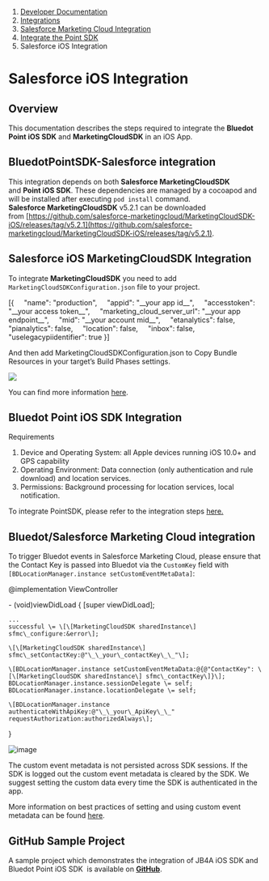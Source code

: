 1.  [Developer Documentation](https://docs.bluedot.io)
2.  [Integrations](https://docs.bluedot.io/integrations/)
3.  [Salesforce Marketing Cloud Integration](https://docs.bluedot.io/integrations/salesforce-integration/)
4.  [Integrate the Point SDK](https://docs.bluedot.io/integrations/salesforce-integration/mobile-sdk-integration/)
5.  Salesforce iOS Integration

Salesforce iOS Integration
==========================

Overview
--------

This documentation describes the steps required to integrate the **Bluedot Point iOS SDK** and **MarketingCloudSDK** in an iOS App.

BluedotPointSDK-Salesforce integration
--------------------------------------

This integration depends on both **Salesforce MarketingCloudSDK** and **Point iOS SDK**. These dependencies are managed by a cocoapod and will be installed after executing `pod install` command. **Salesforce MarketingCloudSDK** v5.2.1 can be downloaded from [https://github.com/salesforce-marketingcloud/MarketingCloudSDK-iOS/releases/tag/v5.2.1](https://github.com/salesforce-marketingcloud/MarketingCloudSDK-iOS/releases/tag/v5.2.1).

Salesforce iOS MarketingCloudSDK Integration
--------------------------------------------

To integrate **MarketingCloudSDK** you need to add `MarketingCloudSDKConfiguration.json` file to your project.

\[{
    "name": "production",
    "appid": "\_\_your app id\_\_",
    "accesstoken": "\_\_your access token\_\_",
    "marketing\_cloud\_server\_url": "\_\_your app endpoint\_\_",
    "mid": "\_\_your account mid\_\_",
    "etanalytics": false,
    "pianalytics": false,
    "location": false,
    "inbox": false,
    "uselegacypiidentifier": true
}\]

And then add MarketingCloudSDKConfiguration.json to Copy Bundle Resources in your target’s Build Phases settings.

![](https://docs.bluedot.io/wp-content/uploads/2018/12/SDKConfigure6.png)

You can find more information [here](https://salesforce-marketingcloud.github.io/MarketingCloudSDK-iOS/get-started/apple.html).

Bluedot Point iOS SDK Integration
---------------------------------

Requirements

1.  Device and Operating System: all Apple devices running iOS 10.0+ and GPS capability
2.  Operating Environment: Data connection (only authentication and rule download) and location services.
3.  Permissions: Background processing for location services, local notification.

To integrate PointSDK, please refer to the integration steps [here.](https://docs.bluedot.io/ios-sdk/ios-integrating-the-sdk/)

Bluedot/Salesforce Marketing Cloud integration
----------------------------------------------

To trigger Bluedot events in Salesforce Marketing Cloud, please ensure that the Contact Key is passed into Bluedot via the `CustomKey` field with `[BDLocationManager.instance setCustomEventMetaData]`:

@implementation ViewController

\- (void)viewDidLoad {
    \[super viewDidLoad\];
 
    ...
    successful \= \[\[MarketingCloudSDK sharedInstance\] sfmc\_configure:&error\];
 
    \[\[MarketingCloudSDK sharedInstance\] sfmc\_setContactKey:@"\_\_your\_contactKey\_\_"\];
 
    \[BDLocationManager.instance setCustomEventMetaData:@{@"ContactKey": \[\[MarketingCloudSDK sharedInstance\] sfmc\_contactKey\]}\];
    BDLocationManager.instance.sessionDelegate \= self;
    BDLocationManager.instance.locationDelegate \= self;
 
    \[BDLocationManager.instance authenticateWithApiKey:@"\_\_your\_ApiKey\_\_" requestAuthorization:authorizedAlways\];
}

![image](https://docs.bluedot.io/wp-content/uploads/2021/07/info.png)

The custom event metadata is not persisted across SDK sessions. If the SDK is logged out the custom event metadata is cleared by the SDK. We suggest setting the custom data every time the SDK is authenticated in the app.

More information on best practices of setting and using custom event metadata can be found [here](https://docs.bluedot.io/custom-event-metadata/).

**GitHub Sample Project**
-------------------------

A sample project which demonstrates the integration of JB4A iOS SDK and Bluedot Point iOS SDK  is available on **[GitHub](https://github.com/Bluedot-Innovation/Salesforce-Simple-Integration-Demo-iOS)**.
